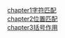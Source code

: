 [chapter1字符匹配](./chapter1字符匹配.md)    
[chapter2位置匹配](./chapter2位置匹配.md)    
[chapter3括号作用](./chapter3括号作用.md)    